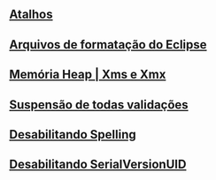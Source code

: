 ## [Atalhos](https://github.com/alexsandro-matias/produtividade-eclipse/tree/main/atalhos)
## [Arquivos de formatação do Eclipse](https://github.com/alexsandro-matias/produtividade-eclipse/tree/main/arquivos-formatacao)
## [Memória Heap | Xms e Xmx](https://github.com/alexsandro-matias/produtividade-eclipse/tree/main/heap)
## [Suspensão de todas validações](https://github.com/alexsandro-matias/produtividade-eclipse/tree/main/suspensao-validacoes)
## [Desabilitando Spelling](https://github.com/alexsandro-matias/produtividade-eclipse/tree/main/spelling)
## [Desabilitando SerialVersionUID](https://github.com/alexsandro-matias/produtividade-eclipse/tree/main/serial)